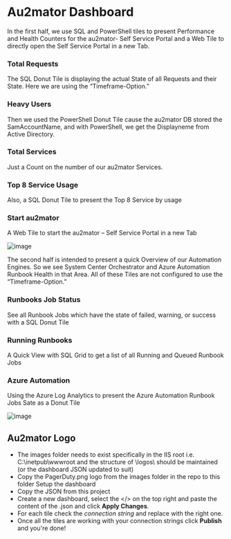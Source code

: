 # Au2mator Dashboard

In the first half, we use SQL and PowerShell tiles to present Performance and Health Counters for the au2mator- Self Service Portal and a Web Tile to directly open the Self Service Portal in a new Tab.

### Total Requests
The SQL Donut Tile is displaying the actual State of all Requests and their State. Here we are using the “Timeframe-Option.”

### Heavy Users
Then we used the PowerShell Donut Tile cause the au2mator DB stored the SamAccountName, and with PowerShell, we get the Displayneme from Active Directory.

### Total Services
Just a Count on the number of our au2mator Services.

### Top 8 Service Usage
Also, a SQL Donut Tile to present the Top 8 Service by usage

### Start au2mator
A Web Tile to start the au2mator – Self Service Portal in a new Tab

![image](https://user-images.githubusercontent.com/37934234/129005052-d158c62f-dea7-478a-b15b-e6fccf84a195.png)

The second half is intended to present a quick Overview of our Automation Engines. So we see System Center Orchestrator and Azure Automation Runbook Health in that Area. All of these Tiles are not configured to use the “Timeframe-Option.”

### Runbooks Job Status
See all Runbook Jobs which have the state of failed, warning, or success with a SQL Donut Tile

### Running Runbooks
A Quick View with SQL Grid to get a list of all Running and Queued Runbook Jobs

### Azure Automation
Using the Azure Log Analytics to present the Azure Automation Runbook Jobs Sate as a Donut Tile
 
 ![image](https://user-images.githubusercontent.com/37934234/129005106-33ca3271-9c60-4234-9000-e9db372de93e.png)
 
## Au2mator Logo
- The images folder needs to exist specifically in the IIS root i.e. C:\inetpub\wwwroot and the structure of \logos\ should be maintained (or the dashboard JSON updated to suit)
- Copy the PagerDuty.png logo from the images folder in the repo to this folder
Setup the dashboard
- Copy the JSON from this project
- Create a new dashboard, select the </> on the top right and paste the content of the .json and click **Apply Changes**.
- For each tile check the *connection string* and replace with the right one.
- Once all the tiles are working with your connection strings click **Publish** and you're done!
  

